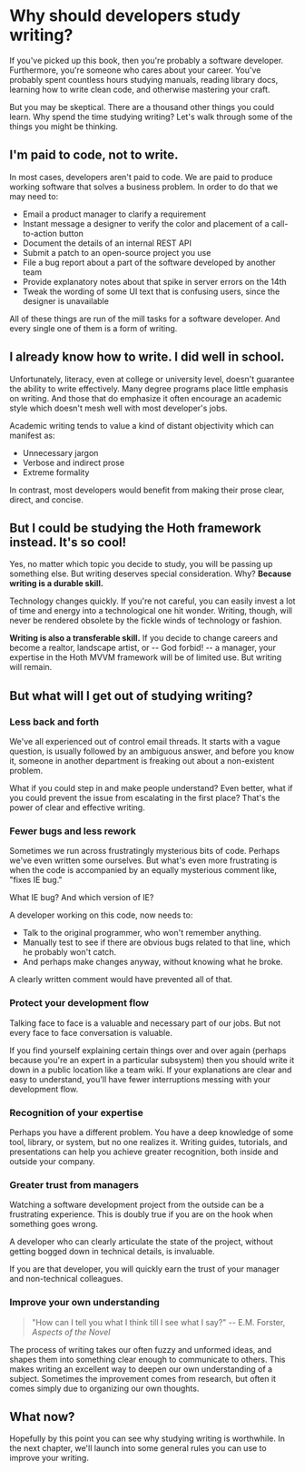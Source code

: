 # Why should developers study writing?

If you've picked up this book, then you're probably a software developer.
Furthermore, you're someone who cares about your career.
You've probably spent countless hours
studying manuals,
reading library docs,
learning how to write clean code,
and otherwise mastering your craft.

But you may be skeptical.
There are a thousand other things you could learn.
Why spend the time studying writing?
Let's walk through some of the things you might be thinking.

## I'm paid to code, not to write.

In most cases, developers aren't paid to code.
We are paid to produce working software that solves a business problem.
In order to do that we may need to:

* Email a product manager to clarify a requirement
* Instant message a designer to verify the color and placement of a call-to-action button
* Document the details of an internal REST API
* Submit a patch to an open-source project you use
* File a bug report about a part of the software developed by another team
* Provide explanatory notes about that spike in server errors on the 14th
* Tweak the wording of some UI text that is confusing users,
  since the designer is unavailable

All of these things are run of the mill tasks for a software developer.
And every single one of them is a form of writing.

## I already know how to write. I did well in school.

Unfortunately, literacy,
even at college or university level,
doesn't guarantee the ability to write effectively.
Many degree programs place little emphasis on writing.
And those that do emphasize it often encourage an academic style which doesn't mesh well with most developer's jobs.

Academic writing tends to value a kind of distant objectivity which can manifest as:

* Unnecessary jargon
* Verbose and indirect prose
* Extreme formality

In contrast, most developers would benefit from making their prose clear, direct, and concise.

## But I could be studying the Hoth framework instead. It's so cool!

Yes, no matter which topic you decide to study,
you will be passing up something else.
But writing deserves special consideration.
Why?
**Because writing is a durable skill.**

Technology changes quickly.
If you're not careful,
you can easily invest a lot of time and energy into a technological one hit wonder.
Writing, though, will never be rendered obsolete by the fickle winds of technology or fashion.

**Writing is also a transferable skill.**
If you decide to change careers and become a
realtor,
landscape artist,
or -- God forbid! -- a manager,
your expertise in the Hoth MVVM framework will be of limited use.
But writing will remain.

## But what will I get out of studying writing?

### Less back and forth

We've all experienced out of control email threads.
It starts with a vague question,
is usually followed by an ambiguous answer,
and before you know it,
someone in another department is freaking out about a non-existent problem.

What if you could step in and make people understand?
Even better, what if you could prevent the issue from escalating in the first place?
That's the power of clear and effective writing.

### Fewer bugs and less rework

Sometimes we run across frustratingly mysterious bits of code.
Perhaps we've even written some ourselves.
But what's even more frustrating
is when the code is accompanied by an equally mysterious comment like,
"fixes IE bug."

What IE bug? And which version of IE?

A developer working on this code, now needs to:

* Talk to the original programmer,
  who won't remember anything.
* Manually test to see if there are obvious bugs related to that line,
  which he probably won't catch.
* And perhaps make changes anyway,
  without knowing what he broke.

A clearly written comment would have prevented all of that.

### Protect your development flow

Talking face to face is a valuable and necessary part of our jobs.
But not every face to face conversation is valuable.

If you find yourself explaining certain things over and over again
(perhaps because you're an expert in a particular subsystem)
then you should write it down in a public location like a team wiki.
If your explanations are clear and easy to understand,
you'll have fewer interruptions messing with your development flow.

### Recognition of your expertise

Perhaps you have a different problem.
You have a deep knowledge of some tool, library, or system,
but no one realizes it.
Writing guides, tutorials, and presentations
can help you achieve greater recognition,
both inside and outside your company.

### Greater trust from managers

Watching a software development project from the outside can be a frustrating experience.
This is doubly true if you are on the hook when something goes wrong.

A developer who can clearly articulate the state of the project,
without getting bogged down in technical details,
is invaluable.

If you are that developer,
you will quickly earn the trust of your manager and non-technical colleagues.

### Improve your own understanding

> "How can I tell you what I think till I see what I say?"
> -- E.M. Forster, _Aspects of the Novel_

The process of writing takes our often fuzzy and unformed ideas,
and shapes them into something clear enough to communicate to others.
This makes writing an excellent way to deepen our own understanding of a subject.
Sometimes the improvement comes from research,
but often it comes simply due to organizing our own thoughts.

## What now?

Hopefully by this point you can see why studying writing is worthwhile.
In the next chapter,
we'll launch into some general rules you can use to improve your writing.